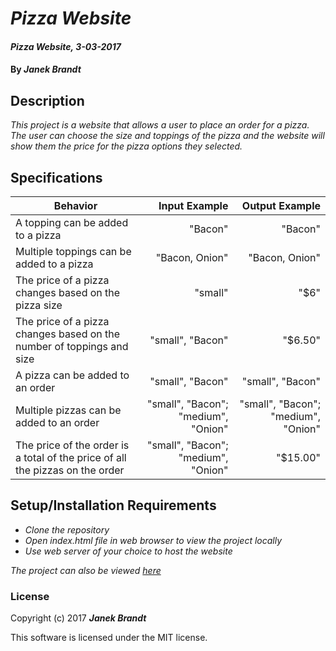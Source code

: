 # _Pizza Website_

#### _Pizza Website, 3-03-2017_

#### By _**Janek Brandt**_

## Description
_This project is a website that allows a user to place an order for a pizza. The user can choose the size and toppings of the pizza and the website will show them the price for the pizza options they selected._


## Specifications

| Behavior                   | Input Example     | Output Example    |
| -------------------------- | -----------------:| -----------------:|
| A topping can be added to a pizza | "Bacon" | "Bacon" |
| Multiple toppings can be added to a pizza | "Bacon, Onion" | "Bacon, Onion" |
| The price of a pizza changes based on the pizza size | "small" | "$6" |
| The price of a pizza changes based on the number of toppings and size | "small", "Bacon" | "$6.50" |
| A pizza can be added to an order | "small", "Bacon" | "small", "Bacon" |
| Multiple pizzas can be added to an order | "small", "Bacon"; "medium", "Onion" | "small", "Bacon"; "medium", "Onion" |
| The price of the order is a total of the price of all the pizzas on the order | "small", "Bacon"; "medium", "Onion" | "$15.00" |


## Setup/Installation Requirements

* _Clone the repository_
* _Open index.html file in web browser to view the project locally_
* _Use web server of your choice to host the website_

_The project can also be viewed [here](http://janek-b.github.io/pizza-site)_

### License

Copyright (c) 2017 **_Janek Brandt_**

This software is licensed under the MIT license.
